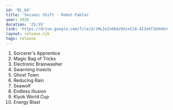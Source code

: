 ```yaml
---
id: 'BL_64'
title: 'Seismic Shift - Robot Fables'
year: 2020
duration: '25:55'
link: 'https://drive.google.com/file/d/1MLIeInO6AzOXzxCCA-4IJeXf1b9n8sVt/view?usp=sharing'
layout: release.njk
tags: release
---
```


01. Sorcerer's Apprentice
02. Magic Bag of Tricks
03. Electronic Brainwasher
04. Swarming Insects
05. Ghost Town
06. Reducing Rain
07. Seawolf
08. Endless Illusion
09. Klyok World Cup
10. Energy Blast
